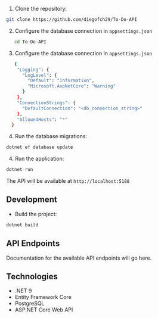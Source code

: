 1. Clone the repository:

```sh
git clone https://github.com/diegofch29/To-Do-API
```


2. Configure the database connection in `appsettings.json`

```sh
   cd To-Do-API
```

3. Configure the database connection in `appsettings.json`

```sh
   {
    "Logging": {
      "LogLevel": {
        "Default": "Information",
        "Microsoft.AspNetCore": "Warning"
      }
    },
    "ConnectionStrings": {
      "DefaultConnection": "<db_connection_string>"
    },
    "AllowedHosts": "*"
  }
```

4. Run the database migrations:

```sh
dotnet ef database update
```

4. Run the application:

```sh
dotnet run
```

The API will be available at `http://localhost:5188`

## Development

- Build the project:

```sh
dotnet build
```

## API Endpoints

Documentation for the available API endpoints will go here.

## Technologies

- .NET 9
- Entity Framework Core
- PostgreSQL
- ASP.NET Core Web API
